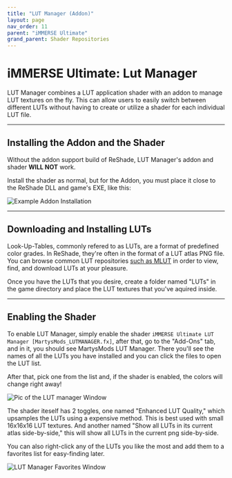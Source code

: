 ```yaml
---
title: "LUT Manager (Addon)"
layout: page
nav_order: 11
parent: "iMMERSE Ultimate"
grand_parent: Shader Repositories
---
```


# iMMERSE Ultimate: Lut Manager

LUT Manager combines a LUT application shader with an addon to manage LUT textures on the fly. This can allow users to easily switch between different LUTs without having to create or utilize a shader for each individual LUT file.

---

## Installing the Addon and the Shader

Without the addon support build of ReShade, LUT Manager's addon and shader **WILL NOT** work. 

Install the shader as normal, but for the Addon, you must place it close to the ReShade DLL and game's EXE, like this:

![Example Addon Installation](../images/regradep_addon_installation.webp)

---

## Downloading and Installing LUTs

Look-Up-Tables, commonly refered to as LUTs, are a format of predefined color grades. In ReShade, they're often in the format of a LUT atlas PNG file. You can browse common LUT repositories [such as MLUT](https://github.com/TheGordinho/MLUT) in order to view, find, and download LUTs at your pleasure.

Once you have the LUTs that you desire, create a folder named "LUTs" in the game directory and place the LUT textures that you've aquired inside.

---

## Enabling the Shader

To enable LUT Manager, simply enable the shader `iMMERSE Ultimate LUT Manager [MartysMods_LUTMANAGER.fx]`, after that, go to the "Add-Ons" tab, and in it, you should see MartysMods LUT Manager. There you'll see the names of all the LUTs you have installed and you can click the files to open the LUT list.

After that, pick one from the list and, if the shader is enabled, the colors will change right away!

![Pic of the LUT manager Window](../images/lutmanager-window.webp)

The shader iteself has 2 toggles, one named "Enhanced LUT Quality," which upsamples the LUTs using a expensive method. This is best used with small 16x16x16 LUT textures. And another named "Show all LUTs in its current atlas side-by-side," this will show all LUTs in the current png side-by-side.

You can also right-click any of the LUTs you like the most and add them to a favorites list for easy-finding later.

![LUT Manager Favorites Window](../images/lutmanager-favs.webp)